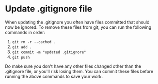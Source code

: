 # Update .gitignore file

When updating the .gitignore you often have files committed that should now be ignored.
To remove these files from git, you can run the following commands in order:
1. `git rm -r --cached .`
2. `git add .`
3. `git commit -m "updated .gitignore"`
4. `git push`

Do make sure you don't have any other files changed other than the .gitignore file, or you'll risk losing them.
You can commit these files before running the above commands to save your work.
